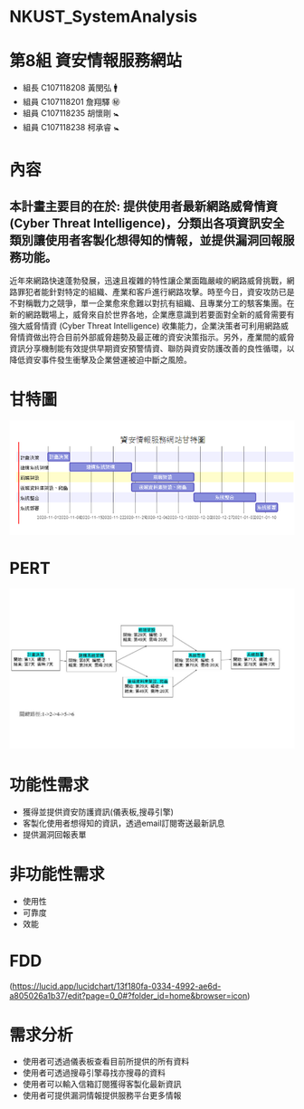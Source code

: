 # NKUST_SystemAnalysis


# 第8組 資安情報服務網站
- 組長 C107118208 黃閔弘 :mens:
- 組員 C107118201 詹翔驛 :secret:
- 組員 C107118235 胡懷剛 :baby_symbol:
- 組員 C107118238 柯承睿 :baby_symbol:


# 內容
## 本計畫主要目的在於: 提供使用者最新網路威脅情資 (Cyber Threat Intelligence)，分類出各項資訊安全類別讓使用者客製化想得知的情報，並提供漏洞回報服務功能。

近年來網路快速蓬勃發展，迅速且複雜的特性讓企業面臨嚴峻的網路威脅挑戰，網路罪犯者能針對特定的組織、產業和客戶進行網路攻擊。時至今日，資安攻防已是不對稱戰力之競爭，單一企業愈來愈難以對抗有組織、且專業分工的駭客集團。在新的網路戰場上，威脅來自於世界各地，企業應意識到若要面對全新的威脅需要有強大威脅情資 (Cyber Threat Intelligence) 收集能力，企業決策者可利用網路威脅情資做出符合目前外部威脅趨勢及最正確的資安決策指示。另外，產業間的威脅資訊分享機制能有效提供早期資安預警情資、聯防與資安防護改善的良性循環，以降低資安事件發生衝擊及企業營運被迫中斷之風險。


# 甘特圖
![甘特圖](https://github.com/minhonglolz/NKUST_SystemAnalysis/blob/main/%E7%AC%AC%E5%85%AB%E7%B5%84%E7%94%98%E7%89%B9%E5%9C%96.png)

# PERT
![PERT](https://github.com/minhonglolz/NKUST_SystemAnalysis/blob/main/PERT.jpg)

# 功能性需求
- 獲得並提供資安防護資訊(儀表板,搜尋引擎)
- 客製化使用者想得知的資訊，透過email訂閱寄送最新訊息
- 提供漏洞回報表單

# 非功能性需求
- 使用性
- 可靠度
- 效能

# FDD
(https://lucid.app/lucidchart/13f180fa-0334-4992-ae6d-a805026a1b37/edit?page=0_0#?folder_id=home&browser=icon)

# 需求分析
- 使用者可透過儀表板查看目前所提供的所有資料
- 使用者可透過搜尋引擎尋找亦搜尋的資料
- 使用者可以輸入信箱訂閱獲得客製化最新資訊
- 使用者可提供漏洞情報提供服務平台更多情報
